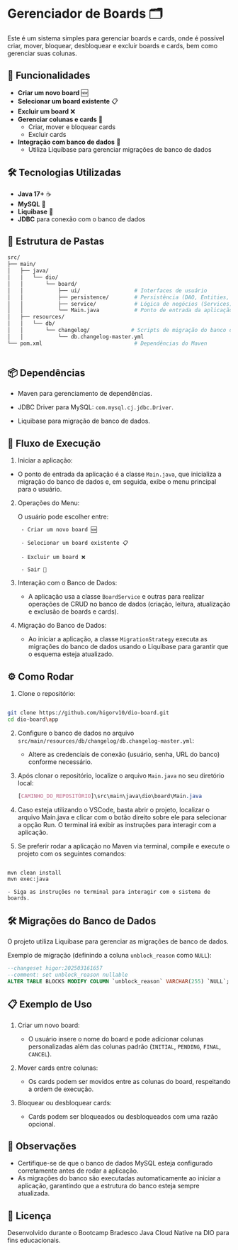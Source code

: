 # Gerenciador de Boards 🗂️

Este é um sistema simples para gerenciar boards e cards, onde é possível criar, mover, bloquear, desbloquear e excluir boards e cards, bem como gerenciar suas colunas.

## 🚀 Funcionalidades

- **Criar um novo board** 🆕
- **Selecionar um board existente** 📋
- **Excluir um board** ❌
- **Gerenciar colunas e cards** 📝
  - Criar, mover e bloquear cards
  - Excluir cards
- **Integração com banco de dados** 💾
  - Utiliza Liquibase para gerenciar migrações de banco de dados

## 🛠️ Tecnologias Utilizadas

- **Java 17+** ☕
- **MySQL** 🐬
- **Liquibase** 🔄
- **JDBC** para conexão com o banco de dados

## 📂 Estrutura de Pastas

```bash
src/
├── main/
│   ├── java/
│   │   └── dio/
│   │       └── board/
│   │           ├── ui/                 # Interfaces de usuário
│   │           ├── persistence/        # Persistência (DAO, Entities, etc)
│   │           ├── service/            # Lógica de negócios (Services)
│   │           └── Main.java           # Ponto de entrada da aplicação
│   ├── resources/
│   │   └── db/
│   │       └── changelog/             # Scripts de migração do banco de dados
│   │           └── db.changelog-master.yml
└── pom.xml                             # Dependências do Maven
 
```

## 📦 Dependências
  - Maven para gerenciamento de dependências.

  - JDBC Driver para MySQL: `com.mysql.cj.jdbc.Driver`.

  - Liquibase para migração de banco de dados.

## 🔄 Fluxo de Execução
1. Iniciar a aplicação:

  - O ponto de entrada da aplicação é a classe `Main.java`, que inicializa a migração do banco de dados e, em seguida, exibe o menu principal para o usuário.

2. Operações do Menu:

    O usuário pode escolher entre:

        - Criar um novo board 🆕

        - Selecionar um board existente 📋

        - Excluir um board ❌

        - Sair 🚪

3. Interação com o Banco de Dados:

    - A aplicação usa a classe `BoardService` e outras para realizar operações de CRUD no banco de dados (criação, leitura, atualização e exclusão de boards e cards).

4. Migração do Banco de Dados:

    - Ao iniciar a aplicação, a classe `MigrationStrategy` executa as migrações do banco de dados usando o Liquibase para garantir que o esquema esteja atualizado.

## ⚙️ Como Rodar
1. Clone o repositório:

```bash

git clone https://github.com/higorv10/dio-board.git
cd dio-board\app
```

2. Configure o banco de dados no arquivo `src/main/resources/db/changelog/db.changelog-master.yml`:

    - Altere as credenciais de conexão (usuário, senha, URL do banco) conforme necessário.
  
3. Após clonar o repositório, localize o arquivo `Main.java` no seu diretório local:
   ```css
   [CAMINHO_DO_REPOSITÓRIO]\src\main\java\dio\board\Main.java
   ```

4. Caso esteja utilizando o VSCode, basta abrir o projeto, localizar o arquivo Main.java e clicar com o botão direito sobre ele para selecionar a opção Run. O terminal irá exibir as instruções para interagir com a aplicação.

5. Se preferir rodar a aplicação no Maven via terminal, compile e execute o projeto com os seguintes comandos:

```bash

mvn clean install
mvn exec:java
```

```pgsql
- Siga as instruções no terminal para interagir com o sistema de boards.
```

## 🛠️ Migrações do Banco de Dados
O projeto utiliza Liquibase para gerenciar as migrações de banco de dados.

Exemplo de migração (definindo a coluna `unblock_reason` como `NULL`):

```sql
--changeset higor:202503161657
--comment: set unblock_reason nullable
ALTER TABLE BLOCKS MODIFY COLUMN `unblock_reason` VARCHAR(255) `NULL`;
```

## 📋 Exemplo de Uso
1. Criar um novo board:

    - O usuário insere o nome do board e pode adicionar colunas personalizadas além das colunas padrão (`INITIAL`, `PENDING`, `FINAL`, `CANCEL`).

2. Mover cards entre colunas:

    - Os cards podem ser movidos entre as colunas do board, respeitando a ordem de execução.

3. Bloquear ou desbloquear cards:

    - Cards podem ser bloqueados ou desbloqueados com uma razão opcional.

## 📝 Observações
  
  - Certifique-se de que o banco de dados MySQL esteja configurado corretamente antes de rodar a aplicação.
  - As migrações do banco são executadas automaticamente ao iniciar a aplicação, garantindo que a estrutura do banco esteja sempre atualizada.

## 📄 Licença
Desenvolvido durante o Bootcamp Bradesco Java Cloud Native na DIO para fins educacionais.

